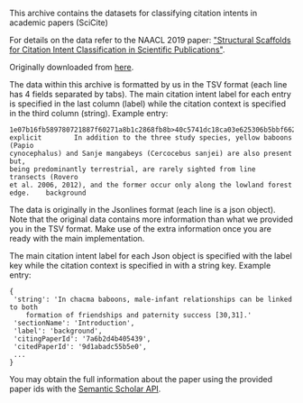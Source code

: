 This archive contains the datasets for classifying citation intents in academic
papers (SciCite)

For details on the data refer to the NAACL 2019 paper:
["Structural Scaffolds for Citation Intent Classification in Scientific Publications"](https://arxiv.org/pdf/1904.01608.pdf).

Originally downloaded from [here](https://s3-us-west-2.amazonaws.com/ai2-s2-research/scicite/scicite.tar.gz).

The data within this archive is formatted by us in the TSV format (each line
has 4 fields separated by tabs). The main citation intent label for each entry
is specified in the last column (label) while the citation context is specified
in the third column (string).
Example entry:

```
1e07b16fb589780721887f60271a8b1c2868fb8b>40c5741dc18ca03e625306b5bbf6622d097176a3_12
explicit        In addition to the three study species, yellow baboons (Papio
cynocephalus) and Sanje mangabeys (Cercocebus sanjei) are also present but,
being predominantly terrestrial, are rarely sighted from line transects (Rovero
et al. 2006, 2012), and the former occur only along the lowland forest edge.    background
```

The data is originally in the Jsonlines format (each line is a json object).
Note that the original data contains more information than what we provided
you in the TSV format. Make use of the extra information once you are
ready with the main implementation.

The main citation intent label for each Json object is specified with the label
key while the citation context is specified in with a string key. Example
entry:

```
{
 'string': 'In chacma baboons, male-infant relationships can be linked to both
    formation of friendships and paternity success [30,31].'
 'sectionName': 'Introduction',
 'label': 'background',
 'citingPaperId': '7a6b2d4b405439',
 'citedPaperId': '9d1abadc55b5e0',
 ...
}
```

You may obtain the full information about the paper using the provided paper
ids with the [Semantic Scholar API](https://api.semanticscholar.org/).


